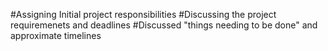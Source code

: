 #Assigning Initial project responsibilities
#Discussing the project requiremenets and deadlines
#Discussed "things needing to be done" and approximate timelines
